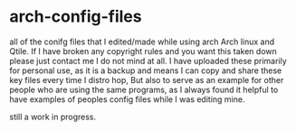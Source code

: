 # arch-config-files
all of the conifg files that I edited/made while using arch Arch linux and Qtile.
If I have broken any copyright rules and you want this taken down please just contact me I do not mind at all.
I have uploaded these primarily for personal use, as it is a backup and means I can copy and share these key files every time I distro hop, But also to serve as an example for other people who are using the same programs, as I always found it helpful to have examples of peoples config files while I was editing mine.

still a work in progress.

